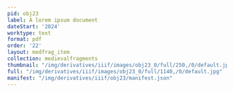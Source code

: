 ```yaml
---
pid: obj23
label: A lorem ipsum document
dateStart: '2024'
worktype: text
format: pdf
order: '22'
layout: medfrag_item
collection: medievalfragments
thumbnail: "/img/derivatives/iiif/images/obj23_0/full/250,/0/default.jpg"
full: "/img/derivatives/iiif/images/obj23_0/full/1140,/0/default.jpg"
manifest: "/img/derivatives/iiif/obj23/manifest.json"
---
```

